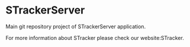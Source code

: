 STrackerServer
===========

Main git repository project of STrackerServer application.

For more information about STracker please check our website:STracker.
